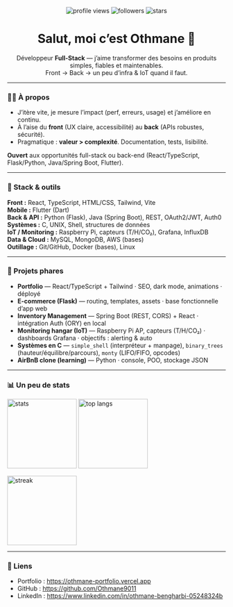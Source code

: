 <!-- Profil README – Othmane Bengharbi | github.com/Othmane9011 -->

<p align="center">
  <img src="https://komarev.com/ghpvc/?username=Othmane9011&style=flat" alt="profile views" />
  <img src="https://img.shields.io/github/followers/Othmane9011?style=flat" alt="followers" />
  <img src="https://img.shields.io/github/stars/Othmane9011?affiliations=OWNER%2CCOLLABORATOR&style=flat" alt="stars" />
</p>

<h1 align="center">Salut, moi c’est Othmane 👋</h1>
<p align="center">
  Développeur <b>Full-Stack</b> — j’aime transformer des besoins en produits simples, fiables et maintenables.<br/>
  Front → Back → un peu d’infra & IoT quand il faut.
</p>

---

### 👨‍💻 À propos
- J’itère vite, je mesure l’impact (perf, erreurs, usage) et j’améliore en continu.  
- À l’aise du **front** (UX claire, accessibilité) au **back** (APIs robustes, sécurité).  
- Pragmatique : **valeur > complexité**. Documentation, tests, lisibilité.

**Ouvert** aux opportunités full-stack ou back-end (React/TypeScript, Flask/Python, Java/Spring Boot, Flutter).

---

### 🧰 Stack & outils
**Front :** React, TypeScript, HTML/CSS, Tailwind, Vite  
**Mobile :** Flutter (Dart)  
**Back & API :** Python (Flask), Java (Spring Boot), REST, OAuth2/JWT, Auth0  
**Systèmes :** C, UNIX, Shell, structures de données  
**IoT / Monitoring :** Raspberry Pi, capteurs (T/H/CO₂), Grafana, InfluxDB  
**Data & Cloud :** MySQL, MongoDB, AWS (bases)  
**Outillage :** Git/GitHub, Docker (bases), Linux

---

### 🚀 Projets phares
- **Portfolio** — React/TypeScript + Tailwind · SEO, dark mode, animations · déployé  
- **E-commerce (Flask)** — routing, templates, assets · base fonctionnelle d’app web  
- **Inventory Management** — Spring Boot (REST, CORS) + React · intégration Auth (ORY) en local  
- **Monitoring hangar (IoT)** — Raspberry Pi AP, capteurs (T/H/CO₂) · dashboards Grafana · objectifs : alerting & auto  
- **Systèmes en C** — `simple_shell` (interpréteur + manpage), `binary_trees` (hauteur/équilibre/parcours), `monty` (LIFO/FIFO, opcodes)  
- **AirBnB clone (learning)** — Python · console, POO, stockage JSON


---

### 📊 Un peu de stats
<p align="left">
  <img height="160" src="https://github-readme-stats.vercel.app/api?username=Othmane9011&show_icons=true&hide_border=true" alt="stats" />
  <img height="160" src="https://github-readme-stats.vercel.app/api/top-langs/?username=Othmane9011&layout=compact&hide_border=true" alt="top langs" />
</p>
<p align="left">
  <img height="160" src="https://streak-stats.demolab.com?user=Othmane9011&hide_border=true" alt="streak" />
</p>

---

### 🔗 Liens
- Portfolio : https://othmane-portfolio.vercel.app  
- GitHub : https://github.com/Othmane9011  
- LinkedIn : https://www.linkedin.com/in/othmane-bengharbi-05248324b

